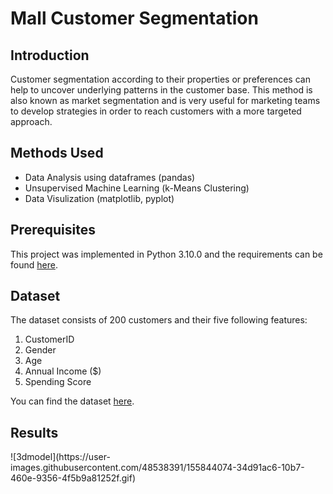 <h1>Mall Customer Segmentation</h1>
<h2>Introduction</h2>
<p>Customer segmentation according to their properties or preferences can help to uncover underlying patterns in the customer base. This method is also known as market segmentation and is very useful for marketing teams to develop strategies in order to reach customers with a more targeted approach.</p>
<h2>Methods Used</h2>
<ul>
<li>Data Analysis using dataframes (pandas)</li>
<li>Unsupervised Machine Learning (k-Means Clustering)</li>
<li>Data Visulization (matplotlib, pyplot)</li>
</ul>
<h2>Prerequisites</h2>
<p>This project was implemented in Python 3.10.0 and the requirements can be found <a href="https://github.com/hypercurious/mall-customer-segmentation/blob/main/requirements.txt">here</a>.</p>
<h2>Dataset</h2>
<p>The dataset consists of 200 customers and their five following features:</p>
<ol>
<li>CustomerID</li>
<li>Gender</li>
<li>Age</li>
<li>Annual Income ($)</li>
<li>Spending Score</li>
</ol>
<p>You can find the dataset <a href="https://github.com/hypercurious/mall-customer-segmentation/blob/main/Dataset%203.csv">here</a>.</p>
<h2>Results</h2>
![3dmodel](https://user-images.githubusercontent.com/48538391/155844074-34d91ac6-10b7-460e-9356-4f5b9a81252f.gif)
